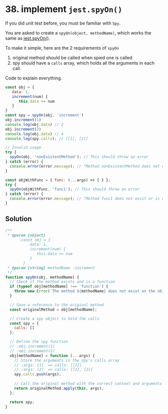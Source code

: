 # 38. implement `jest.spyOn()`

If you did unit test before, you must be familiar with `Spy`.

You are asked to create a `spyOn(object, methodName)`, which works the same as [jest.spyOn()](https://jestjs.io/docs/en/jest-object#jestspyonobject-methodname).

To make it simple, here are the 2 requirements of `spyOn`

1. original method should be called when spied one is called
2. spy should have a `calls` array, which holds all the arguments in each call.

Code to explain everything.

```js
const obj = {
   data: 1, 
   increment(num) {
      this.data += num
   }
}
const spy = spyOn(obj, 'increment')
obj.increment(1)
console.log(obj.data) // 2
obj.increment(2)
console.log(obj.data) // 4
console.log(spy.calls); // [[1], [2]]

// Invalid usage
try {
  spyOn(obj, 'nonExistentMethod'); // This should throw an error
} catch (error) {
  console.error(error.message); // "Method nonExistentMethod does not exist or is not a function"
}

const objWithFunc = { func: (...args) => { } };
try {
  spyOn(objWithFunc, 'func1'); // This should throw an error
} catch (error) {
  console.error(error.message); // "Method func1 does not exist or is not a function"
}
```

## Solution

```js
/**
 * @param {object} 
 	  💡const obj = {
           data: 1, 
           increment(num) {
              this.data += num
           }
        }
 * @param {string} methodName 💡increment
 */
function spyOn(obj, methodName) {
  // Check if the method exists and is a function
  if (typeof obj[methodName] !== 'function') {
    throw new Error(`The method ${methodName} does not exist on the object or is not a function`);
  }

  // Save a reference to the original method
  const originalMethod = obj[methodName];

  // Create a spy object to hold the calls
  const spy = {
    calls: []
  };

  // Define the spy function
  // 💡obj.increment(1)
  // 💡obj.increment(2)
  obj[methodName] = function (...args) {
    // Store the arguments in the spy's calls array
    // 💡args: [1]  => calls: [[1]]
    // 💡args: [2]  => calls: [[1], [2]]
    spy.calls.push(args);
    
    // Call the original method with the correct context and arguments
    return originalMethod.apply(this, args);
  };

  return spy;
}
```

